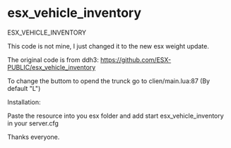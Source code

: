 # esx_vehicle_inventory

ESX_VEHICLE_INVENTORY

This code is not mine, I just changed it to the new esx weight update.

The original code is from ddh3: https://github.com/ESX-PUBLIC/esx_vehicle_inventory

To change the buttom to opend the trunck go to clien/main.lua:87 (By default "L")

Installation:

Paste the resource into you esx folder and add start esx_vehicle_inventory in your server.cfg


Thanks everyone.
